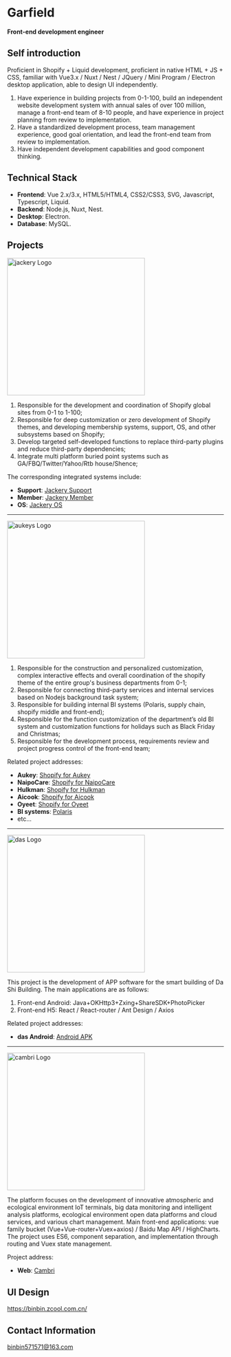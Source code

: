 # Garfield
**Front-end development engineer**

## Self introduction
Proficient in Shopify + Liquid development, proficient in native HTML + JS + CSS, familiar with Vue3.x / Nuxt / Nest / JQuery / Mini Program / Electron desktop application, able to design UI independently.

1. Have experience in building projects from 0-1-100, build an independent website development system with annual sales of over 100 million, manage a front-end team of 8-10 people, and have experience in project planning from review to implementation.
2. Have a standardized development process, team management experience, good goal orientation, and lead the front-end team from review to implementation.
3. Have independent development capabilities and good component thinking.

## Technical Stack
- **Frontend**: Vue 2.x/3.x, HTML5/HTML4, CSS2/CSS3, SVG, Javascript, Typescript, Liquid.
- **Backend**: Node.js, Nuxt, Nest.
- **Desktop**: Electron.
- **Database**: MySQL.

## Projects
<a href="https://www.jackery.com/" target="blank"><img src="https://cdn.shopify.com/s/files/1/0572/7217/2741/files/logo_2022_x320.png?v=1666781596" width="320" alt="jackery Logo" /></a>

1. Responsible for the development and coordination of Shopify global sites from 0-1 to 1-100;
2. Responsible for deep customization or zero development of Shopify themes, and developing membership systems, support, OS, and other subsystems based on Shopify;
3. Develop targeted self-developed functions to replace third-party plugins and reduce third-party dependencies;
4. Integrate multi platform buried point systems such as GA/FBQ/Twitter/Yahoo/Rtb house/Shence;

The corresponding integrated systems include:
- **Support**: <a href="https://support.jackery.com/" target="blank">Jackery Support</a>
- **Member**: <a href="https://account.jackery.com/" target="blank">Jackery Member</a>
- **OS**: <a href="https://os.myjackery.com/" target="blank">Jackery OS</a>

----------------------------------------------------------------------------------------
<a href="https://www.aukey.com/" target="blank"><img src="https://www.aukeys.com/imgs/logo_down_normal.png" width="320" alt="aukeys Logo" /></a>

1. Responsible for the construction and personalized customization, complex interactive effects and overall coordination of the shopify theme of the entire group's business departments from 0-1;
2. Responsible for connecting third-party services and internal services based on Nodejs background task system;
3. Responsible for building internal BI systems (Polaris, supply chain, shopify middle and front-end);
4. Responsible for the function customization of the department’s old BI system and customization functions for holidays such as Black Friday and Christmas;
5. Responsible for the development process, requirements review and project progress control of the front-end team;

Related project addresses:
- **Aukey**: <a href="https://www.aukey.com/" target="blank">Shopify for Aukey</a>
- **NaipoCare**: <a href="https://www.naipocare.com/" target="blank">Shopify for NaipoCare</a>
- **Hulkman**: <a href="https://www.hulkman.com/" target="blank">Shopify for Hulkman</a>
- **Aicook**: <a href="https://www.aicook.cc/" target="blank">Shopify for Aicook</a>
- **Oyeet**: <a href="https://www.oyeet.com/" target="blank">Shopify for Oyeet</a>
- **BI systems**: <a href="https://bi.xenkee.com/#/login" target="blank">Polaris</a>
- etc...

----------------------------------------------------------------------------------------
<a href="https://www.chn-das.com/" target="blank"><img src="http://www.chn-das.com/uploadfiles/2019/11/20191125140743986.png?5b6u5L+h5Zu+54mHXzIwMTkxMTI1MTQwMTQzLnBuZw==" width="320" alt="das Logo" /></a>

This project is the development of APP software for the smart building of Da Shi Building.
The main applications are as follows:
1. Front-end Android: Java+OKHttp3+Zxing+ShareSDK+PhotoPicker
2. Front-end H5: React / React-router / Ant Design / Axios

Related project addresses:
- **das Android**: <a href="https://sj.qq.com/appdetail/cn.dashi.feparks" target="blank">Android APK</a>

----------------------------------------------------------------------------------------
<a href="http://www.cambri.cn" target="blank"><img src="http://www.cambri.cn/wp-content/themes/amweb/images/logo.png" width="320" alt="cambri Logo" /></a>

The platform focuses on the development of innovative atmospheric and ecological environment IoT terminals, big data monitoring and intelligent analysis platforms, ecological environment open data platforms and cloud services, and various chart management.
Main front-end applications: vue family bucket (Vue+Vue-router+Vuex+axios) / Baidu Map API / HighCharts.
The project uses ES6, component separation, and implementation through routing and Vuex state management.

Project address:
- **Web**: <a href="http://report.cambri.cn/#/login" target="blank">Cambri</a>

## UI Design
https://binbin.zcool.com.cn/

## Contact Information
[binbin571571@163.com](mailto:binbin571571@163.com)
